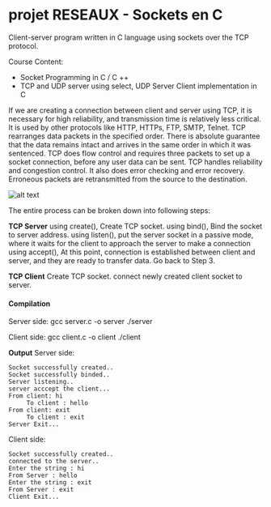 # projet RESEAUX - Sockets en C
Client-server program written in C language using sockets over the TCP protocol.

Course Content: 
+ Socket Programming in C / C ++
+ TCP and UDP server using select, UDP Server Client implementation in C

If we are creating a connection between client and server using TCP, it is necessary for high reliability, and transmission time is relatively less critical. 
It is used by other protocols like HTTP, HTTPs, FTP, SMTP, Telnet. TCP rearranges data packets in the specified order. 
There is absolute guarantee that the data remains intact and arrives in the same order in which it was sentenced. TCP does flow control and requires three packets to set up a socket connection, before any user data can be sent. TCP handles reliability and congestion control. It also does error checking and error recovery. 
Erroneous packets are retransmitted from the source to the destination.

![alt text](https://cdncontribute.geeksforgeeks.org/wp-content/uploads/Socket_server-1.png "Project schema")


The entire process can be broken down into following steps:

**TCP Server**
using create(), Create TCP socket.
using bind(), Bind the socket to server address.
using listen(), put the server socket in a passive mode, where it waits for the client to approach the server to make a connection
using accept(), At this point, connection is established between client and server, and they are ready to transfer data.
Go back to Step 3.

**TCP Client**
Create TCP socket.
connect newly created client socket to server.

#### Compilation
Server side:
gcc server.c -o server
./server

Client side:
gcc client.c -o client
./client

**Output**
Server side:

`Socket successfully created..`<br />
`Socket successfully binded..`<br />
`Server listening..`<br />
`server acccept the client...`<br />
`From client: hi`<br />
`     To client : hello`<br />
`From client: exit`<br />
`     To client : exit`<br />
`Server Exit... `<br />

Client side:<br />

`Socket successfully created..`<br />
`connected to the server..`<br />
`Enter the string : hi`<br />
`From Server : hello`<br />
`Enter the string : exit`<br />
`From Server : exit`<br />
`Client Exit... `<br />
